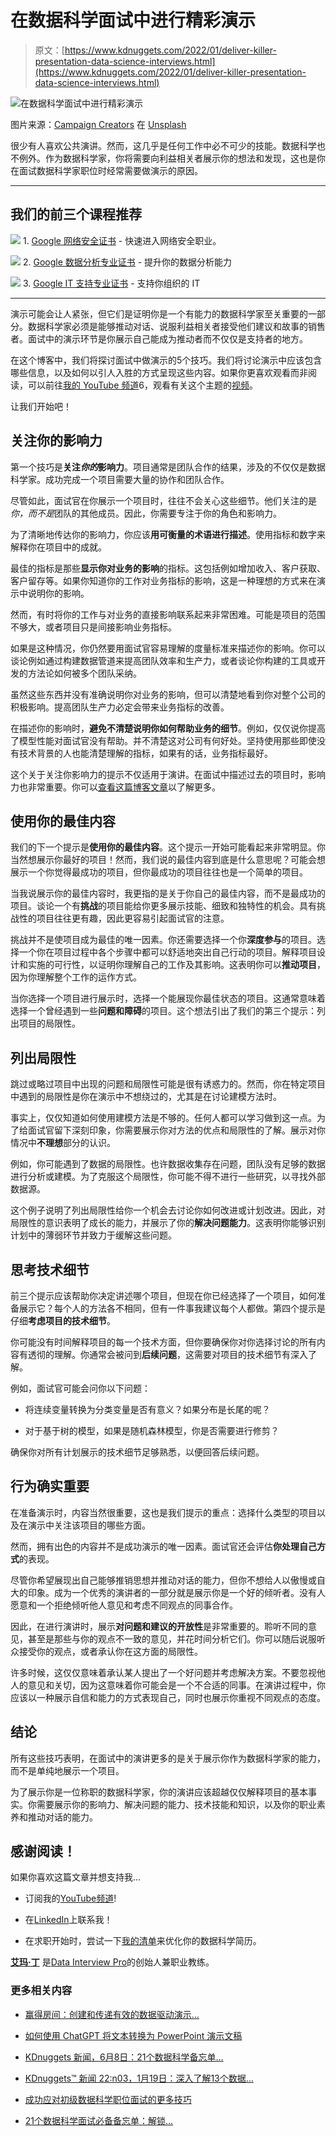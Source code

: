 # 在数据科学面试中进行精彩演示

> 原文：[https://www.kdnuggets.com/2022/01/deliver-killer-presentation-data-science-interviews.html](https://www.kdnuggets.com/2022/01/deliver-killer-presentation-data-science-interviews.html)

![在数据科学面试中进行精彩演示](../Images/0e3bfc03497f677787f753bf8b952424.png)

图片来源：[Campaign Creators](https://unsplash.com/@campaign_creators?utm_source=medium&utm_medium=referral) 在 [Unsplash](https://unsplash.com/?utm_source=medium&utm_medium=referral)

很少有人喜欢公共演讲。然而，这几乎是任何工作中必不可少的技能。数据科学也不例外。作为数据科学家，你将需要向利益相关者展示你的想法和发现，这也是你在面试数据科学家职位时经常需要做演示的原因。

* * *

## 我们的前三个课程推荐

![](../Images/0244c01ba9267c002ef39d4907e0b8fb.png) 1\. [Google 网络安全证书](https://www.kdnuggets.com/google-cybersecurity) - 快速进入网络安全职业。

![](../Images/e225c49c3c91745821c8c0368bf04711.png) 2\. [Google 数据分析专业证书](https://www.kdnuggets.com/google-data-analytics) - 提升你的数据分析能力

![](../Images/0244c01ba9267c002ef39d4907e0b8fb.png) 3\. [Google IT 支持专业证书](https://www.kdnuggets.com/google-itsupport) - 支持你组织的 IT

* * *

演示可能会让人紧张，但它们是证明你是一个有能力的数据科学家至关重要的一部分。数据科学家必须是能够推动对话、说服利益相关者接受他们建议和故事的销售者。面试中的演示环节是你展示自己能成为推动者而不仅仅是支持者的地方。

在这个博客中，我们将探讨面试中做演示的5个技巧。我们将讨论演示中应该包含哪些信息，以及如何以引人入胜的方式呈现这些内容。如果你更喜欢观看而非阅读，可以前往[我的 YouTube 频道](https://www.youtube.com/channel/UCAWsBMQY4KSuOuGODki-l7A)6，观看有关这个主题的[视频](https://youtu.be/yypjNbugVKM)。

让我们开始吧！

## 关注你的影响力

第一个技巧是**关注*你的*影响力**。项目通常是团队合作的结果，涉及的不仅仅是数据科学家。成功完成一个项目需要大量的协作和团队合作。

尽管如此，面试官在你展示一个项目时，往往不会关心这些细节。他们关注的是*你，而不是*团队的其他成员。因此，你需要专注于你的角色和影响力。

为了清晰地传达你的影响力，你应该**用可衡量的术语进行描述**。使用指标和数字来解释你在项目中的成就。

最佳的指标是那些**显示你对业务的影响**的指标。这包括例如增加收入、客户获取、客户留存等。如果你知道你的工作对业务指标的影响，这是一种理想的方式来在演示中说明你的影响。

然而，有时将你的工作与对业务的直接影响联系起来非常困难。可能是项目的范围不够大，或者项目只是间接影响业务指标。

如果是这种情况，你仍然要用面试官容易理解的度量标准来描述你的影响。你可以谈论例如通过构建数据管道来提高团队效率和生产力，或者谈论你构建的工具或开发的方法论如何被多个团队采纳。

虽然这些东西并没有准确说明你对业务的影响，但可以清楚地看到你对整个公司的积极影响。提高团队生产力必定会带来业务指标的改善。

在描述你的影响时，**避免不清楚说明你如何帮助业务的细节**。例如，仅仅说你提高了模型性能对面试官没有帮助。并不清楚这对公司有何好处。坚持使用那些即使没有技术背景的人也能清楚理解的指标，如果有的话，业务指标最好。

这个关于关注你影响力的提示不仅适用于演讲。在面试中描述过去的项目时，影响力也非常重要。你可以[查看这篇博客文章](https://towardsdatascience.com/why-the-s-t-a-r-method-does-not-work-in-data-science-interviews-and-what-to-do-instead-f82982d55ce8)以了解更多。

## 使用你的最佳内容

我们的下一个提示是**使用你的最佳内容**。这个提示一开始可能看起来非常明显。你当然想展示你最好的项目！然而，我们说的最佳内容到底是什么意思呢？可能会想展示一个你觉得最成功的项目，但你最成功的项目往往也是一个简单的项目。

当我说展示你的最佳内容时，我更指的是关于你自己的最佳内容，而不是最成功的项目。谈论一个有**挑战**的项目能给你更多展示技能、细致和独特性的机会。具有挑战性的项目往往更有趣，因此更容易引起面试官的注意。

挑战并不是使项目成为最佳的唯一因素。你还需要选择一个你**深度参与**的项目。选择一个你在项目过程中各个步骤中都可以舒适地突出自己行动的项目。解释项目设计和实施的可行性，以证明你理解自己的工作及其影响。这表明你可以**推动项目**，因为你理解整个工作的运作方式。

当你选择一个项目进行展示时，选择一个能展现你最佳状态的项目。这通常意味着选择一个曾经遇到一些**问题和障碍**的项目。这个想法引出了我们的第三个提示：列出项目的局限性。

## 列出局限性

跳过或略过项目中出现的问题和局限性可能是很有诱惑力的。然而，你在特定项目中遇到的局限性是你在演示中不想绕过的，尤其是在讨论建模方法时。

事实上，仅仅知道如何使用建模方法是不够的。任何人都可以学习做到这一点。为了给面试官留下深刻印象，你需要展示你对方法的优点和局限性的了解。展示对你情况中**不理想**部分的认识。

例如，你可能遇到了数据的局限性。也许数据收集存在问题，团队没有足够的数据进行分析或建模。为了克服这个局限性，你可能不得不进行一些研究，以寻找外部数据源。

这个例子说明了列出局限性给你一个机会去讨论你如何改进或计划改进。因此，对局限性的意识表明了成长的能力，并展示了你的**解决问题能力**。这表明你能够识别计划中的薄弱环节并致力于缓解这些问题。

## 思考技术细节

前三个提示应该帮助你决定讲述哪个项目，但现在你已经选择了一个项目，如何准备展示它？每个人的方法各不相同，但有一件事我建议每个人都做。第四个提示是仔细**考虑项目的技术细节**。

你可能没有时间解释项目的每一个技术方面，但你要确保你对你选择讨论的所有内容有透彻的理解。你通常会被问到**后续问题**，这需要对项目的技术细节有深入了解。

例如，面试官可能会问你以下问题：

+   将连续变量转换为分类变量是否有意义？如果分布是长尾的呢？

+   对于基于树的模型，如果是随机森林模型，你是否需要进行修剪？

确保你对所有计划展示的技术细节足够熟悉，以便回答后续问题。

## 行为确实重要

在准备演示时，内容当然很重要，这也是我们提示的重点：选择什么类型的项目以及在演示中关注该项目的哪些方面。

然而，拥有出色的内容并不是成功演示的唯一因素。面试官还会评估**你处理自己方式**的表现。

尽管你希望展现出自己能够推销思想并推动对话的能力，但你不想给人以傲慢或自大的印象。成为一个优秀的演讲者的一部分就是展示你是一个好的倾听者。没有人愿意和一个拒绝倾听他人意见和考虑不同观点的同事合作。

因此，在进行演讲时，展示**对问题和建议的开放性**是非常重要的。聆听不同的意见，甚至是那些与你的观点不一致的意见，并花时间分析它们。你可以随后说服听众接受你的观点，或者承认你在这方面的局限性。

许多时候，这仅仅意味着承认某人提出了一个好问题并考虑解决方案。不要忽视他人的意见和关切，因为这意味着你可能会是一个不合适的同事。在演讲过程中，你应该以一种展示自信和能力的方式表现自己，同时也展示你重视不同观点的态度。

## 结论

所有这些技巧表明，在面试中的演讲更多的是关于展示你作为数据科学家的能力，而不是单纯地展示一个项目。

为了展示你是一位称职的数据科学家，你的演讲应该超越仅仅解释项目的基本事实。你需要展示你的影响力、解决问题的能力、技术技能和知识，以及你的职业素养和推动对话的能力。

## 感谢阅读！

如果你喜欢这篇文章并想支持我...

+   订阅我的[YouTube频道](https://www.youtube.com/channel/UCAWsBMQY4KSuOuGODki-l7A)!

+   在[LinkedIn](https://www.linkedin.com/in/wzding/)上联系我！

+   在求职开始时，尝试一下[我的清单](https://www.datainterviewpro.com/#resume)来优化你的数据科学简历。

**[艾玛·丁](https://www.kdnuggets.com/author/emma-ding)** 是[Data Interview Pro](https://www.datainterviewpro.com/)的创始人兼职业教练。

### 更多相关内容

+   [赢得房间：创建和传递有效的数据驱动演示…](https://www.kdnuggets.com/2022/04/franks-winning-room-creating-delivering-effective-data-driven-presentation.html)

+   [如何使用 ChatGPT 将文本转换为 PowerPoint 演示文稿](https://www.kdnuggets.com/2023/08/chatgpt-convert-text-powerpoint-presentation.html)

+   [KDnuggets 新闻，6月8日：21个数据科学备忘单…](https://www.kdnuggets.com/2022/n23.html)

+   [KDnuggets™ 新闻 22:n03，1月19日：深入了解13个数据…](https://www.kdnuggets.com/2022/n03.html)

+   [成功应对初级数据科学职位面试的更多技巧](https://www.kdnuggets.com/more-tips-for-successfully-navigating-beginner-data-science-job-interviews)

+   [21个数据科学面试必备备忘单：解锁…](https://www.kdnuggets.com/2022/06/21-cheat-sheets-data-science-interviews.html)
